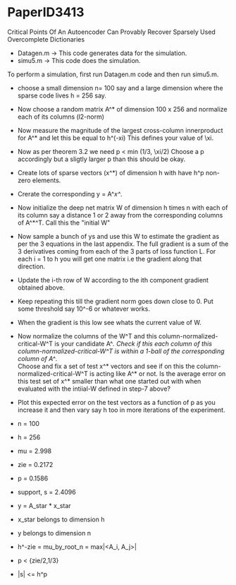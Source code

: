 # PaperID3413
Critical Points Of An Autoencoder Can Provably Recover Sparsely Used Overcomplete Dictionaries

- Datagen.m -> This code generates data for the  simulation.
- simu5.m -> This code does the simulation.

To perform a simulation, first run Datagen.m code and then run simu5.m.

- choose a small dimension n= 100 say and a large dimension where the sparse code lives h = 256 say. 
- Now choose a random matrix A^* of dimension 100 x 256 and normalize each of its columns (l2-norm)
- Now measure the magnitude of the largest cross-column innerproduct for A^* and let this be equal to h^(-xi) 
  This defines your value of \xi. 
- Now as per theorem 3.2 we need p < min (1/3, \xi/2) 
  Choose a p accordingly but a sligtly larger p than this should be okay. 
 - Create lots of sparse vectors (x^*) of dimension h with have h^p non-zero elements.
- Crerate the corresponding y = A^*x^*. 
- Now initialize the deep net matrix W of dimension h times n with each of its column say a distance 1 or 2 away from the corresponding columns of A^*^T. Call this the "initial W" 
-  Now sample a bunch of ys and use this W to estimate the gradient as per the 3 equations in the last appendix. 
   The full gradient is a sum of the 3 derivatives coming from each of the 3 parts of loss function L. 
  For each i = 1 to h you will get one matrix i.e the gradient along that direction.  
-   Update the i-th row of W according to the ith component gradient obtained above.
- Keep repeating this till the gradient norm goes down close to 0. Put some threshold say 10^-6 or whatever works. 
- When the gradient is this low see whats the current value of W. 
 - Now normalize the columns of the W^T and this column-normalized-critical-W^T is your candidate A^*.
   Check if this each column of this column-normalized-critical-W^T is within a 1-ball of the corresponding column of A^*.    
   Choose and fix a set of test x^* vectors and see if on this the column-normalized-critical-W^T is acting like A^* or not.
   Is the average error on this test set of x^* smaller than what one started out with when evaluated with the intiial-W defined in step-7 above? 
- Plot this expected error on the test vectors as a function of p as you increase it and then vary say h too in more iterations of the experiment. 


- n = 100
- h = 256
- mu = 2.998
- zie = 0.2172
- p = 0.1586
- support, s = 2.4096

- y = A_star * x_star
- x_star belongs to dimension h
- y belongs to dimension n

- h^-zie = mu_by_root_n = max|<A_i, A_j>|
- p < {zie/2,1/3}
- |s| <= h^p
